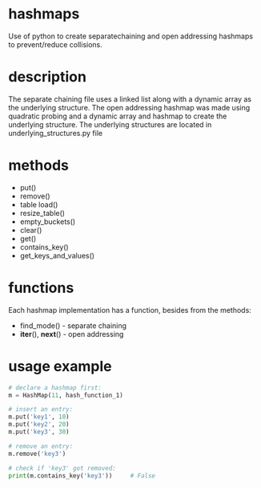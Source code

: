 # hashmaps
Use of python to create separatechaining and open addressing hashmaps to prevent/reduce collisions.

# description 
The separate chaining file uses a linked list along with a dynamic array as the underlying structure. 
The open addressing hashmap was made using quadratic probing and a dynamic array and hashmap to create the underlying structure. 
The underlying structures are located in underlying_structures.py file

# methods
* put()
* remove()
* table load()
* resize_table()
* empty_buckets()
* clear()
* get()
* contains_key()
* get_keys_and_values()

# functions
Each hashmap implementation has a function, besides from the methods:
* find_mode() - separate chaining
* __iter__(), __next__() - open addressing

# usage example
```python
# declare a hashmap first:
m = HashMap(11, hash_function_1)

# insert an entry:
m.put('key1', 10)
m.put('key2', 20)
m.put('key3', 30)

# remove an entry:
m.remove('key3')

# check if 'key3' got removed:
print(m.contains_key('key3'))     # False

```
